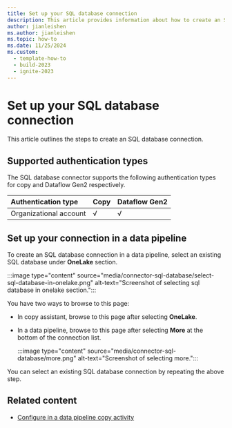 ```yaml
---
title: Set up your SQL database connection
description: This article provides information about how to create an SQL database connection in Microsoft Fabric.
author: jianleishen
ms.author: jianleishen
ms.topic: how-to
ms.date: 11/25/2024
ms.custom:
  - template-how-to
  - build-2023
  - ignite-2023
---
```


# Set up your SQL database connection

This article outlines the steps to create an SQL database connection.

## Supported authentication types

The SQL database connector supports the following authentication types for copy and Dataflow Gen2 respectively.  

|Authentication type |Copy |Dataflow Gen2 |
|:---|:---|:---|
|Organizational account| √ | √ |

## Set up your connection in a data pipeline

To create an SQL database connection in a data pipeline, select an existing SQL database under **OneLake** section. 

:::image type="content" source="media/connector-sql-database/select-sql-database-in-onelake.png" alt-text="Screenshot of selecting sql database in onelake section.":::

You have two ways to browse to this page:

- In copy assistant, browse to this page after selecting **OneLake**.
- In a data pipeline, browse to this page after selecting **More** at the bottom of the connection list.

     :::image type="content" source="media/connector-sql-database/more.png" alt-text="Screenshot of selecting more.":::

You can select an existing SQL database connection by repeating the above step.

## Related content

- [Configure in a data pipeline copy activity](connector-sql-database-copy-activity.md)

